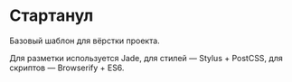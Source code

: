 # Стартанул

Базовый шаблон для вёрстки проекта.

Для разметки используется Jade, для стилей — Stylus + PostCSS, для скриптов — Browserify + ES6.
